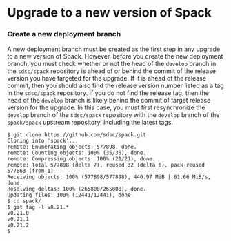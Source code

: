 # Upgrade to a new version of Spack

### Create a new deployment branch
A new deployment branch must be created as the first step in any upgrade to a new version of Spack. However, before you create the
new deployment branch, you must check whether or not the head of the `develop` branch in the `sdsc/spack` repository is ahead of or 
behind the commit of the release version you have targeted for the upgrade. If it is ahead of the release commit, then you should 
also find the release version number listed as a tag in the `sdsc/spack` repository. If you do not find the release tag, then the head of
the `develop` branch is likely behind the commit of target release version for the upgrade. In this case, you must first resynchronize 
the `develop`  branch of the `sdsc/spack` repository with the `develop` branch of the `spack/spack` upstream repository, including the
latest tags.

```
$ git clone https://github.com/sdsc/spack.git
Cloning into 'spack'...
remote: Enumerating objects: 577898, done.
remote: Counting objects: 100% (35/35), done.
remote: Compressing objects: 100% (21/21), done.
remote: Total 577898 (delta 7), reused 32 (delta 6), pack-reused 577863 (from 1)
Receiving objects: 100% (577898/577898), 440.97 MiB | 61.66 MiB/s, done.
Resolving deltas: 100% (265808/265808), done.
Updating files: 100% (12441/12441), done.
$ cd spack/
$ git tag -l v0.21.*
v0.21.0
v0.21.1
v0.21.2
$
```
